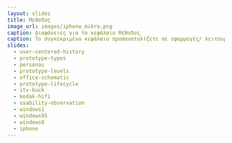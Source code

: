 ```yaml
---
layout: slides
title: Μέθοδος
image_url: images/iphonw_mikro.png
caption: Διαφάνειες για το κεφάλαιο Μέθοδος
caption: Το συγκεκριμένο κεφάλαιο προσανατολίζετε σε εφαρμογές/ λειτουργικά συστήματα που τα χρησιμοποιούμε στην σύγχρονη καθημερινότητα μας. Παρουσιάζετε η ευχρηστία τους στο πέρασμα τον αιτών.  
slides:
  - user-centered-history
  - prototype-types
  - personas
  - prototype-levels
  - office-schematic
  - prototype-lifecycle
  - itv-buck
  - kodak-hifi
  - usability-observation
  - windows1
  - windows95
  - windows8
  - iphone
---
```


